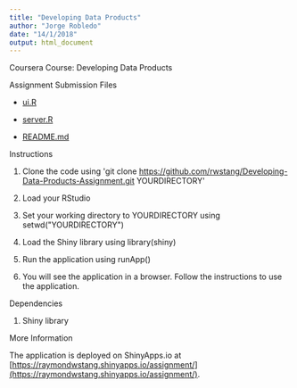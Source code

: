 ```yaml
---
title: "Developing Data Products"
author: "Jorge Robledo"
date: "14/1/2018"
output: html_document
---
```



Coursera Course: Developing Data Products

Assignment Submission Files

- [ui.R](https://github.com/rwstang/Developing-Data-Products-Assignment/blob/master/ui.R)

- [server.R](https://github.com/rwstang/Developing-Data-Products-Assignment/blob/master/server.R)

- [README.md](https://github.com/rwstang/Developing-Data-Products-Assignment/blob/master/README.md)

Instructions

1. Clone the code using 'git clone https://github.com/rwstang/Developing-Data-Products-Assignment.git YOURDIRECTORY'

2. Load your RStudio

3. Set your working directory to YOURDIRECTORY using setwd("YOURDIRECTORY")

4. Load the Shiny library using library(shiny)

5. Run the application using runApp()

6. You will see the application in a browser. Follow the instructions to use the application.

Dependencies

1. Shiny library

More Information

The application is deployed on ShinyApps.io at [https://raymondwstang.shinyapps.io/assignment/](https://raymondwstang.shinyapps.io/assignment/).
